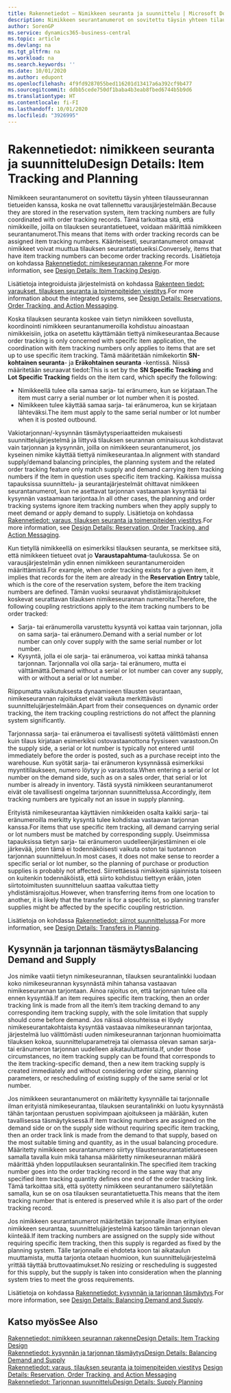 ```yaml
---
title: Rakennetiedot – Nimikkeen seuranta ja suunnittelu | Microsoft Docs
description: Nimikkeen seurantanumerot on sovitettu täysin yhteen tilausseurannan tietueiden kanssa, koska ne ovat tallennettu varausjärjestelmään.
author: SorenGP
ms.service: dynamics365-business-central
ms.topic: article
ms.devlang: na
ms.tgt_pltfrm: na
ms.workload: na
ms.search.keywords: ''
ms.date: 10/01/2020
ms.author: edupont
ms.openlocfilehash: 4f9fd9287055bed116201d13417a6a392cf9b477
ms.sourcegitcommit: ddbb5cede750df1baba4b3eab8fbed6744b5b9d6
ms.translationtype: HT
ms.contentlocale: fi-FI
ms.lasthandoff: 10/01/2020
ms.locfileid: "3926995"
---
```

# <a name="design-details-item-tracking-and-planning"></a><span data-ttu-id="fa3e6-103">Rakennetiedot: nimikkeen seuranta ja suunnittelu</span><span class="sxs-lookup"><span data-stu-id="fa3e6-103">Design Details: Item Tracking and Planning</span></span>
<span data-ttu-id="fa3e6-104">Nimikkeen seurantanumerot on sovitettu täysin yhteen tilausseurannan tietueiden kanssa, koska ne ovat tallennettu varausjärjestelmään.</span><span class="sxs-lookup"><span data-stu-id="fa3e6-104">Because they are stored in the reservation system, item tracking numbers are fully coordinated with order tracking records.</span></span> <span data-ttu-id="fa3e6-105">Tämä tarkoittaa sitä, että nimikkeille, joilla on tilauksen seurantatietueet, voidaan määrittää nimikkeen seurantanumerot.</span><span class="sxs-lookup"><span data-stu-id="fa3e6-105">This means that items with order tracking records can be assigned item tracking numbers.</span></span> <span data-ttu-id="fa3e6-106">Käänteisesti, seurantanumerot omaavat nimikkeet voivat muuttua tilauksen seurantatietueiksi.</span><span class="sxs-lookup"><span data-stu-id="fa3e6-106">Conversely, items that have item tracking numbers can become order tracking records.</span></span> <span data-ttu-id="fa3e6-107">Lisätietoja on kohdassa [Rakennetiedot: nimikeseurannan rakenne](design-details-item-tracking-design.md).</span><span class="sxs-lookup"><span data-stu-id="fa3e6-107">For more information, see [Design Details: Item Tracking Design](design-details-item-tracking-design.md).</span></span>

<span data-ttu-id="fa3e6-108">Lisätietoja integroiduista järjestelmistä on kohdassa [Rakenteen tiedot: varaukset, tilauksen seuranta ja toimenpiteiden viestitys](design-details-reservation-order-tracking-and-action-messaging.md).</span><span class="sxs-lookup"><span data-stu-id="fa3e6-108">For more information about the integrated systems, see [Design Details: Reservations, Order Tracking, and Action Messaging](design-details-reservation-order-tracking-and-action-messaging.md).</span></span>

<span data-ttu-id="fa3e6-109">Koska tilauksen seuranta koskee vain tietyn nimikkeen sovellusta, koordinointi nimikkeen seurantanumeroilla kohdistuu ainoastaan nimikkeisiin, jotka on asetettu käyttämään tiettyä nimikeseurantaa.</span><span class="sxs-lookup"><span data-stu-id="fa3e6-109">Because order tracking is only concerned with specific item application, the coordination with item tracking numbers only applies to items that are set up to use specific item tracking.</span></span> <span data-ttu-id="fa3e6-110">Tämä määritetään nimikekortin **SN-kohtainen seuranta**- ja **Eräkohtainen seuranta** -kentissä. Niissä määritetään seuraavat tiedot:</span><span class="sxs-lookup"><span data-stu-id="fa3e6-110">This is set by the **SN Specific Tracking** and **Lot Specific Tracking** fields on the item card, which specify the following:</span></span>

- <span data-ttu-id="fa3e6-111">Nimikkeellä tulee olla samaa sarja- tai eränumero, kun se kirjataan.</span><span class="sxs-lookup"><span data-stu-id="fa3e6-111">The item must carry a serial number or lot number when it is posted.</span></span>
- <span data-ttu-id="fa3e6-112">Nimikkeen tulee käyttää samaa sarja- tai eränumeroa, kun se kirjataan lähteväksi.</span><span class="sxs-lookup"><span data-stu-id="fa3e6-112">The item must apply to the same serial number or lot number when it is posted outbound.</span></span>

<span data-ttu-id="fa3e6-113">Vakiotarjonnan/-kysynnän täsmäytysperiaatteiden mukaisesti suunnittelujärjestelmä ja liittyvä tilauksen seurannan ominaisuus kohdistavat vain tarjonnan ja kysynnän, joilla on nimikkeen seurantanumerot, jos kyseinen nimike käyttää tiettyä nimikeseurantaa.</span><span class="sxs-lookup"><span data-stu-id="fa3e6-113">In alignment with standard supply/demand balancing principles, the planning system and the related order tracking feature only match supply and demand carrying item tracking numbers if the item in question uses specific item tracking.</span></span> <span data-ttu-id="fa3e6-114">Kaikissa muissa tapauksissa suunnittelu- ja seurantajärjestelmät ohittavat nimikkeen seurantanumerot, kun ne asettavat tarjonnan vastaamaan kysyntää tai kysynnän vastaamaan tarjontaa.</span><span class="sxs-lookup"><span data-stu-id="fa3e6-114">In all other cases, the planning and order tracking systems ignore item tracking numbers when they apply supply to meet demand or apply demand to supply.</span></span> <span data-ttu-id="fa3e6-115">Lisätietoja on kohdassa [Rakennetiedot: varaus, tilauksen seuranta ja toimenpiteiden viestitys](design-details-reservation-order-tracking-and-action-messaging.md).</span><span class="sxs-lookup"><span data-stu-id="fa3e6-115">For more information, see [Design Details: Reservation, Order Tracking, and Action Messaging](design-details-reservation-order-tracking-and-action-messaging.md).</span></span>

<span data-ttu-id="fa3e6-116">Kun tietyllä nimikkeellä on esimerkiksi tilauksen seuranta, se merkitsee sitä, että nimikkeen tietueet ovat jo **Varaustapahtuma**-taulukossa. Se on varausjärjestelmän ydin ennen nimikkeen seurantanumeroiden määrittämistä.</span><span class="sxs-lookup"><span data-stu-id="fa3e6-116">For example, when order tracking exists for a given item, it implies that records for the item are already in the **Reservation Entry** table, which is the core of the reservation system, before the item tracking numbers are defined.</span></span> <span data-ttu-id="fa3e6-117">Tämän vuoksi seuraavat yhdistämisrajoitukset koskevat seurattavan tilauksen nimikeseurannan numeroita:</span><span class="sxs-lookup"><span data-stu-id="fa3e6-117">Therefore, the following coupling restrictions apply to the item tracking numbers to be order tracked:</span></span>

- <span data-ttu-id="fa3e6-118">Sarja- tai eränumerolla varustettu kysyntä voi kattaa vain tarjonnan, jolla on sama sarja- tai eränumero.</span><span class="sxs-lookup"><span data-stu-id="fa3e6-118">Demand with a serial number or lot number can only cover supply with the same serial number or lot number.</span></span>
- <span data-ttu-id="fa3e6-119">Kysyntä, jolla ei ole sarja- tai eränumeroa, voi kattaa minkä tahansa tarjonnan. Tarjonnalla voi olla sarja- tai eränumero, mutta ei välttämättä.</span><span class="sxs-lookup"><span data-stu-id="fa3e6-119">Demand without a serial or lot number can cover any supply, with or without a serial or lot number.</span></span>

<span data-ttu-id="fa3e6-120">Riippumatta vaikutuksesta dynaamiseen tilausten seurantaan, nimikeseurannan rajoitukset eivät vaikuta merkittävästi suunnittelujärjestelmään.</span><span class="sxs-lookup"><span data-stu-id="fa3e6-120">Apart from their consequences on dynamic order tracking, the item tracking coupling restrictions do not affect the planning system significantly.</span></span>

<span data-ttu-id="fa3e6-121">Tarjonnassa sarja- tai eränumeroa ei tavallisesti syötetä välittömästi ennen kuin tilaus kirjataan esimerkiksi ostovastaanottona fyysiseen varastoon.</span><span class="sxs-lookup"><span data-stu-id="fa3e6-121">On the supply side, a serial or lot number is typically not entered until immediately before the order is posted, such as a purchase receipt into the warehouse.</span></span> <span data-ttu-id="fa3e6-122">Kun syötät sarja- tai eränumeron kysynnässä esimerkiksi myyntitilaukseen, numero löytyy jo varastosta.</span><span class="sxs-lookup"><span data-stu-id="fa3e6-122">When entering a serial or lot number on the demand side, such as on a sales order, that serial or lot number is already in inventory.</span></span> <span data-ttu-id="fa3e6-123">Tästä syystä nimikkeen seurantanumerot eivät ole tavallisesti ongelma tarjonnan suunnittelussa.</span><span class="sxs-lookup"><span data-stu-id="fa3e6-123">Accordingly, item tracking numbers are typically not an issue in supply planning.</span></span>

<span data-ttu-id="fa3e6-124">Erityistä nimikeseurantaa käyttävien nimikkeiden osalta kaikki sarja- tai eränumeroilla merkitty kysyntä tulee kohdistaa vastaavan tarjonnan kanssa.</span><span class="sxs-lookup"><span data-stu-id="fa3e6-124">For items that use specific item tracking, all demand carrying serial or lot numbers must be matched by corresponding supply.</span></span> <span data-ttu-id="fa3e6-125">Useimmissa tapauksissa tietyn sarja- tai eränumeron uudelleenjärjestäminen ei ole järkevää, joten tämä ei todennäköisesti vaikuta oston tai tuotannon tarjonnan suunnitteluun.</span><span class="sxs-lookup"><span data-stu-id="fa3e6-125">In most cases, it does not make sense to reorder a specific serial or lot number, so the planning of purchase or production supplies is probably not affected.</span></span> <span data-ttu-id="fa3e6-126">Siirrettäessä nimikkeitä sijainnista toiseen on kuitenkin todennäköistä, että siirto kohdistuu tiettyyn erään, joten siirtotoimitusten suunnitteluun saattaa vaikuttaa tietty yhdistämisrajoitus.</span><span class="sxs-lookup"><span data-stu-id="fa3e6-126">However, when transferring items from one location to another, it is likely that the transfer is for a specific lot, so planning transfer supplies might be affected by the specific coupling restriction.</span></span>

<span data-ttu-id="fa3e6-127">Lisätietoja on kohdassa [Rakennetiedot: siirrot suunnittelussa](design-details-transfers-in-planning.md).</span><span class="sxs-lookup"><span data-stu-id="fa3e6-127">For more information, see [Design Details: Transfers in Planning](design-details-transfers-in-planning.md).</span></span>

## <a name="balancing-demand-and-supply"></a><span data-ttu-id="fa3e6-128">Kysynnän ja tarjonnan täsmäytys</span><span class="sxs-lookup"><span data-stu-id="fa3e6-128">Balancing Demand and Supply</span></span>
<span data-ttu-id="fa3e6-129">Jos nimike vaatii tietyn nimikeseurannan, tilauksen seurantalinkki luodaan koko nimikeseurannan kysynnästä mihin tahansa vastaavan nimikeseurannan tarjontaan. Ainoa rajoitus on, että tarjonnan tulee olla ennen kysyntää.</span><span class="sxs-lookup"><span data-stu-id="fa3e6-129">If an item requires specific item tracking, then an order tracking link is made from all the item’s item tracking demand to any corresponding item tracking supply, with the sole limitation that supply should come before demand.</span></span> <span data-ttu-id="fa3e6-130">Jos näissä olosuhteissa ei löydy nimikeseurantakohtaista kysyntää vastaavaa nimikeseurannan tarjontaa, järjestelmä luo välittömästi uuden nimikeseurannan tarjonnan huomioimatta tilauksen kokoa, suunnitteluparametreja tai olemassa olevan saman sarja- tai eränumeron tarjonnan uudelleen aikatauluttamista.</span><span class="sxs-lookup"><span data-stu-id="fa3e6-130">If, under those circumstances, no item tracking supply can be found that corresponds to the item tracking-specific demand, then a new item tracking supply is created immediately and without considering order sizing, planning parameters, or rescheduling of existing supply of the same serial or lot number.</span></span>

<span data-ttu-id="fa3e6-131">Jos nimikkeen seurantanumerot on määritetty kysynnälle tai tarjonnalle ilman erityistä nimikeseurantaa, tilauksen seurantalinkki on luotu kysynnästä tähän tarjontaan perustuen sopivimpaan ajoitukseen ja määrään, kuten tavallisessa täsmäytyksessä.</span><span class="sxs-lookup"><span data-stu-id="fa3e6-131">If item tracking numbers are assigned on the demand side or on the supply side without requiring specific item tracking, then an order track link is made from the demand to that supply, based on the most suitable timing and quantity, as in the usual balancing procedure.</span></span> <span data-ttu-id="fa3e6-132">Määritetty nimikkeen seurantanumero siirtyy tilaustenseurantatietueeseen samalla tavalla kuin mikä tahansa määritetty nimikeseurannan määrä määrittää yhden lopputilauksen seurantalinkin.</span><span class="sxs-lookup"><span data-stu-id="fa3e6-132">The specified item tracking number goes into the order tracking record in the same way that any specified item tracking quantity defines one end of the order tracking link.</span></span> <span data-ttu-id="fa3e6-133">Tämä tarkoittaa sitä, että syötetty nimikkeen seurantanumero säilytetään samalla, kun se on osa tilauksen seurantatietuetta.</span><span class="sxs-lookup"><span data-stu-id="fa3e6-133">This means that the item tracking number that is entered is preserved while it is also part of the order tracking record.</span></span>

<span data-ttu-id="fa3e6-134">Jos nimikkeen seurantanumerot määritetään tarjonnalle ilman erityisen nimikkeen seurantaa, suunnittelujärjestelmä katsoo tämän tarjonnan olevan kiinteää.</span><span class="sxs-lookup"><span data-stu-id="fa3e6-134">If item tracking numbers are assigned on the supply side without requiring specific item tracking, then this supply is regarded as fixed by the planning system.</span></span> <span data-ttu-id="fa3e6-135">Tälle tarjonnalle ei ehdoteta koon tai aikataulun muuttamista, mutta tarjonta otetaan huomioon, kun suunnittelujärjestelmä yrittää täyttää bruttovaatimukset.</span><span class="sxs-lookup"><span data-stu-id="fa3e6-135">No resizing or rescheduling is suggested for this supply, but the supply is taken into consideration when the planning system tries to meet the gross requirements.</span></span>

<span data-ttu-id="fa3e6-136">Lisätietoja on kohdassa [Rakennetiedot: kysynnän ja tarjonnan täsmäytys](design-details-balancing-demand-and-supply.md).</span><span class="sxs-lookup"><span data-stu-id="fa3e6-136">For more information, see [Design Details: Balancing Demand and Supply](design-details-balancing-demand-and-supply.md).</span></span>  

## <a name="see-also"></a><span data-ttu-id="fa3e6-137">Katso myös</span><span class="sxs-lookup"><span data-stu-id="fa3e6-137">See Also</span></span>  
[<span data-ttu-id="fa3e6-138">Rakennetiedot: nimikkeen seurannan rakenne</span><span class="sxs-lookup"><span data-stu-id="fa3e6-138">Design Details: Item Tracking Design</span></span>](design-details-item-tracking-design.md)  
[<span data-ttu-id="fa3e6-139">Rakennetiedot: kysynnän ja tarjonnan täsmäytys</span><span class="sxs-lookup"><span data-stu-id="fa3e6-139">Design Details: Balancing Demand and Supply</span></span>](design-details-balancing-demand-and-supply.md)  
<span data-ttu-id="fa3e6-140">[Rakennetiedot: varaus, tilauksen seuranta ja toimenpiteiden viestitys](design-details-reservation-order-tracking-and-action-messaging.md) </span><span class="sxs-lookup"><span data-stu-id="fa3e6-140">[Design Details: Reservation, Order Tracking, and Action Messaging](design-details-reservation-order-tracking-and-action-messaging.md) </span></span>  
[<span data-ttu-id="fa3e6-141">Rakennetiedot: Tarjonnan suunnittelu</span><span class="sxs-lookup"><span data-stu-id="fa3e6-141">Design Details: Supply Planning</span></span>](design-details-supply-planning.md)  
